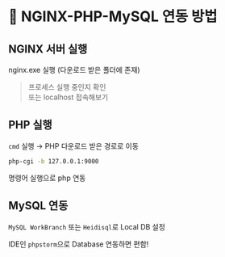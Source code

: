 # 🧩 NGINX-PHP-MySQL 연동 방법

## NGINX 서버 실행

nginx.exe 실행 (다운로드 받은 폴더에 존재)

> 프로세스 실행 중인지 확인  
> 또는 localhost 접속해보기

## PHP 실행

`cmd` 실행 → PHP 다운로드 받은 경로로 이동  
```bash
php-cgi -b 127.0.0.1:9000
```
명령어 실행으로 php 연동 

## MySQL 연동

`MySQL WorkBranch` 또는 `Heidisql`로 Local DB 설정


IDE인 `phpstorm`으로 Database 연동하면 편함!
